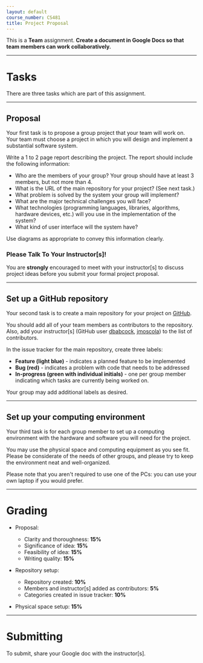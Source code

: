 ```yaml
---
layout: default
course_number: CS481
title: Project Proposal
---
```


This is a **Team** assignment. **Create a document in Google Docs so that team members can work collaboratively.**

--- --- --- --- --- --- --- --- --- --- --- --- --- --- --- --- --- --- --- --- --- --- --- ---



# Tasks

There are three tasks which are part of this assignment.

--- --- --- --- --- --- --- --- --- --- --- --- --- --- --- --- --- --- --- --- --- --- --- ---



## Proposal

Your first task is to propose a group project that your team will work on. Your team must choose a project in which you will design and implement a substantial software system.

Write a 1 to 2 page report describing the project. The report should include the following information:

-   Who are the members of your group? Your group should have at least 3 members, but not more than 4.
-   What is the URL of the main repository for your project?  (See next task.)
-   What problem is solved by the system your group will implement?
-   What are the major technical challenges you will face?
-   What technologies (programming languages, libraries, algorithms, hardware devices, etc.) will you use in the implementation of the system?
-   What kind of user interface will the system have?

Use diagrams as appropriate to convey this information clearly.

### Please Talk To Your Instructor[s]!

You are **strongly** encouraged to meet with your instructor[s] to discuss project ideas before you submit your formal project proposal.

--- --- --- --- --- --- --- --- --- --- --- --- --- --- --- --- --- --- --- --- --- --- --- ---



## Set up a GitHub repository

Your second task is to create a main repository for your project on [GitHub](https://github.com).

You should add all of your team members as contributors to the repository.  Also, add your instructor[s] (GitHub user [dbabcock](https://github.com/dbabcock), [jmoscola](https://github.com/jmoscola)) to the list of contributors.

In the issue tracker for the main repository, create three labels:

-   **Feature (light blue)** - indicates a planned feature to be implemented
-   **Bug (red)** - indicates a problem with code that needs to be addressed
-   **In-progress (green with individual initials)** - one per group member indicating which tasks are currently being worked on.

Your group may add additional labels as desired.

--- --- --- --- --- --- --- --- --- --- --- --- --- --- --- --- --- --- --- --- --- --- --- ---



## Set up your computing environment

Your third task is for each group member to set up a computing environment with the hardware and software you will need for the project.

You may use the physical space and computing equipment as you see fit.  Please be considerate of the needs of other groups, and please try to keep the environment neat and well-organized.

Please note that you aren't required to use one of the PCs: you can use your own laptop if you would prefer.

--- --- --- --- --- --- --- --- --- --- --- --- --- --- --- --- --- --- --- --- --- --- --- ---



# Grading

* Proposal:

  - Clarity and thoroughness: **15%**
  - Significance of idea: **15%**
  - Feasibility of idea: **15%**
  - Writing quality: **15%**

* Repository setup:

  - Repository created: **10%**
  - Members and instructor[s] added as contributors: **5%**
  - Categories created in issue tracker: **10%**

* Physical space setup: **15%**

--- --- --- --- --- --- --- --- --- --- --- --- --- --- --- --- --- --- --- --- --- --- --- ---



# Submitting

To submit, share your Google doc with the instructor[s].
